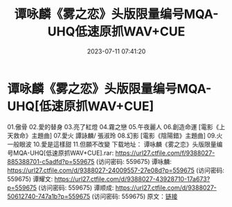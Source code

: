 ﻿---
title: 谭咏麟《雾之恋》头版限量编号MQA-UHQ低速原抓WAV+CUE
date: 2023-07-11 07:41:20
categories: WAV车载音乐、镜像
tags: 华语中文
---
# 谭咏麟《雾之恋》头版限量编号MQA-UHQ[低速原抓WAV+CUE]

01.傲骨
02.愛的替身
03.亮了紅燈
04.霧之戀
05.午夜麗人
06.創造命運 [電影《上天救命》主題曲]
07.愛火 譚詠麟/ 張淑玲
08.幻影 [電影《陰陽錯》主題曲]
09.火一般眼波
10.愛是這樣甜
11.但願不改變
下载地址：
谭咏麟《雾之恋》头版限量编号MQA-UHQ[低速原抓WAV+CUE].rar: https://url27.ctfile.com/f/9388027-885388701-c5adfd?p=559675
(访问密码: 559675)
谭咏麟: https://url27.ctfile.com/d/9388027-24009557-27e08d?p=559675
(访问密码: 559675)
谭耀文: https://url27.ctfile.com/d/9388027-43928710-17a673?p=559675
(访问密码: 559675)
谭顺成: https://url27.ctfile.com/d/9388027-50612740-747a1b?p=559675
(访问密码: 559675)
原文：[链接](https://blog.sina.com.cn/s/blog_1647c7e76010312nb.html)